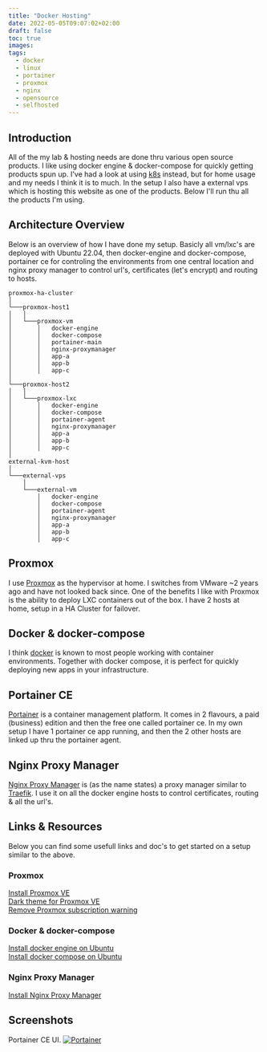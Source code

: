 ```yaml
---
title: "Docker Hosting"
date: 2022-05-05T09:07:02+02:00
draft: false
toc: true
images:
tags:
  - docker
  - linux
  - portainer
  - proxmox
  - nginx
  - opensource
  - selfhosted
---
```

## Introduction
All of the my lab & hosting needs are done thru various open source products. I like using docker engine & docker-compose for quickly getting products spun up. I've had a look at using [k8s](https://kubernetes.io) instead, but for home usage and my needs I think it is to much. In the setup I also have a external vps which is hosting this website as one of the products. Below I'll run thu all the products I'm using.
## Architecture Overview
Below is an overview of how I have done my setup. Basicly all vm/lxc's are deployed with Ubuntu 22.04, then docker-engine and docker-compose, portainer ce for controling the environments from one central location and nginx proxy manager to control url's, certificates (let's encrypt) and routing to hosts.
```
proxmox-ha-cluster  
│
└───proxmox-host1
│   │
│   └───proxmox-vm
│       │   docker-engine
│       │   docker-compose
│       │   portainer-main
│       │   nginx-proxymanager
│       │   app-a
│       │   app-b
│       │   app-c
│
└───proxmox-host2
│   │
│   └───proxmox-lxc
│       │   docker-engine
│       │   docker-compose
│       │   portainer-agent
│       │   nginx-proxymanager
│       │   app-a
│       │   app-b
│       │   app-c
│
external-kvm-host
│
└───external-vps
    │
    └───external-vm
        │   docker-engine
        │   docker-compose
        │   portainer-agent
        │   nginx-proxymanager
        │   app-a
        │   app-b
        │   app-c
```
## Proxmox
I use [Proxmox](https://www.proxmox.com/en/) as the hypervisor at home. I switches from VMware ~2 years ago and have not looked back since. One of the benefits I like with Proxmox is the ability to deploy LXC containers out of the box. I have 2 hosts at home, setup in a HA Cluster for failover.
## Docker & docker-compose
I think [docker](https://www.docker.com/) is known to most people working with container environments. Together with docker compose, it is perfect for quickly deploying new apps in your infrastructure.  
## Portainer CE
[Portainer](https://www.portainer.io/) is a container management platform. It comes in 2 flavours, a paid (business) edition and then the free one called portainer ce. In my own setup I have 1 portainer ce app running, and then the 2 other hosts are linked up thru the portainer agent.
## Nginx Proxy Manager
[Nginx Proxy Manager](https://nginxproxymanager.com/) is (as the name states) a proxy manager similar to [Traefik](https://traefik.io). I use it on all the docker engine hosts to control certificates, routing & all the url's.
## Links & Resources
Below you can find some usefull links and doc's to get started on a setup similar to the above.
### Proxmox
[Install Proxmox VE](https://pve.proxmox.com/wiki/Installation)  
[Dark theme for Proxmox VE](https://github.com/Weilbyte/PVEDiscordDark)  
[Remove Proxmox subscription warning](https://johnscs.com/remove-proxmox51-subscription-notice/)
### Docker & docker-compose
[Install docker engine on Ubuntu](https://docs.docker.com/engine/install/ubuntu/)  
[Install docker compose on Ubuntu](https://docs.docker.com/compose/install/compose-plugin/)
### Nginx Proxy Manager
[Install Nginx Proxy Manager](https://nginxproxymanager.com/setup/)
## Screenshots
Portainer CE UI.
[![Portainer](/img/posts/portainer.png)](/img/posts/portainer.png)